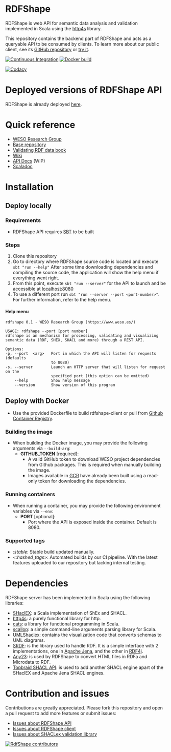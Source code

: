 # RDFShape

RDFShape is web API for semantic data analysis and validation implemented in
Scala using the [http4s](https://http4s.org/) library.

This repository contains the backend part of RDFShape and acts as a queryable
API to be consumed by clients. To learn more about our public client, see
its [GitHub repository](https://github.com/weso/rdfshape-client)
or [try it](https://rdfshape.weso.es).

[![Continuous Integration](https://github.com/weso/rdfshape-api/actions/workflows/ci.yml/badge.svg)](https://github.com/weso/rdfshape-api/actions/workflows/ci.yml)
[![Docker build](https://github.com/weso/rdfshape-api/actions/workflows/publish_docker.yml/badge.svg)](https://github.com/weso/rdfshape-api/actions/workflows/publish_docker.yml)

[![Codacy](https://api.codacy.com/project/badge/Grade/2ad10ec42b6a4bb389aeb114fe192f21)](https://www.codacy.com/gh/weso/rdfshape?utm_source=github.com&amp;utm_medium=referral&amp;utm_content=weso/rdfshape&amp;utm_campaign=Badge_Grade)

# Deployed versions of RDFShape API

RDFShape is already deployed [here](https://api.rdfshape.weso.es/api).

# Quick reference

- [WESO Research Group](https://weso.es)
- [Base repository](https://github.com/weso/rdfshape)
- [Validating RDF data book](http://book.validatingrdf.com)
- [Wiki](https://github.com/weso/rdfshape/wiki)
- [API Docs](https://app.swaggerhub.com/apis/weso/RDFShape/) (WIP)
- [Scaladoc](https://www.weso.es/rdfshape-api/)

# Installation

## Deploy locally

### Requirements

* RDFShape API requires [SBT](https://www.scala-sbt.org/) to be built

### Steps

1. Clone this repository
2. Go to directory where RDFShape source code is located and
   execute `sbt "run --help"` After some time downloading dependencies and
   compiling the source code, the application will show the help menu if
   everything went right.
3. From this point, execute `sbt "run --server"` for the API to launch and be
   accessible at [localhost:8080](http://localhost:8080)
4. To use a different port run `sbt "run --server --port <port-number>"`. For
   further information, refer to the help menu.

#### Help menu

```
rdfshape 0.1 - WESO Research Group (https://www.weso.es/)

USAGE: rdfshape --port [port number]
rdfshape is an mechanism for processing, validating and visualizing semantic data (RDF, SHEX, SHACL and more) through a REST API.

Options:
-p, --port  <arg>   Port in which the API will listen for requests (defaults
                    to 8080)
-s, --server        Launch an HTTP server that will listen for request on the
                    specified port (this option can be omitted)
    --help          Show help message
    --version       Show version of this program
```

## Deploy with Docker

* Use the provided Dockerfile to build rdfshape-client or pull
  from [Github Container Registry](https://github.com/orgs/weso/packages/container/package/rdfshape-client).

### Building the image

* When building the Docker image, you may provide the following arguments
  via `--build-arg`:
    * **GITHUB_TOKEN** [required]:
        - A valid GitHub token to download WESO project dependencies from Github
          packages. This is required when manually building the image.
        - Images available
          in [GCR](https://github.com/orgs/weso/packages/container/package/rdfshape-client)
          have already been built using a read-only token for downloading the
          dependencies.

### Running containers

* When running a container, you may provide the following environment variables
  via `--env`:
    - **PORT** [optional]:
        - Port where the API is exposed inside the container. Default is 8080.

### Supported tags

- _:stable_: Stable build updated manually.
- <_:hashed_tags_>: Automated builds by our CI pipeline. With the latest
  features uploaded to our repository but lacking internal testing.

# Dependencies

RDFShape server has been implemented in Scala using the following libraries:

* [SHaclEX](https://github.com/labra/shaclex): a Scala implementation of ShEx
  and SHACL.
* [http4s](https://http4s.org/): a purely functional library for http.
* [cats](https://typelevel.org/cats/): a library for functional programming in
  Scala.
* [scallop](https://github.com/scallop/scallop): a simple command-line arguments parsing library for Scala.
* [UMLShaclex](https://github.com/labra/shaclex): contains the visualization
  code that converts schemas to UML diagrams.
* [SRDF](http://www.weso.es/srdf/): is the library used to handle RDF. It is a
  simple interface with 2 implementations, one
  in [Apache Jena](https://jena.apache.org/), and the other
  in [RDF4j](https://rdf4j.org/).
* [Any23](https://any23.apache.org/): is used by RDFShape to convert HTML files
  in RDFa and Microdata to RDF.
* [Topbraid SHACL API](https://github.com/TopQuadrant/shacl): is used to add
  another SHACL engine apart of the SHaclEX and Apache Jena SHACL engines.

# Contribution and issues

Contributions are greatly appreciated. Please fork this repository and open a
pull request to add more features or submit issues:

* [Issues about RDFShape API](https://github.com/weso/rdfshape-api/issues)
* [Issues about RDFShape client](https://github.com/weso/rdfshape-client/issues)
* [Issues about SHACLex validation library](https://github.com/labra/shaclex/issues)

<a href="https://github.com/weso/rdfshape/graphs/contributors">
  <img src="https://contributors-img.web.app/image?repo=weso/rdfshape"  alt="RdfShape contributors"/>
</a>
